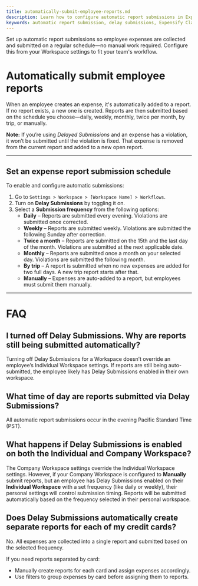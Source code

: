 ```yaml
---
title: automatically-submit-employee-reports.md
description: Learn how to configure automatic report submissions in Expensify Classic using Delay Submissions in your Workspace settings.
keywords: automatic report submission, delay submissions, Expensify Classic, submission frequency, expense report schedule
---
```


<div id="expensify-classic" markdown="1">

Set up automatic report submissions so employee expenses are collected and submitted on a regular schedule—no manual work required. Configure this from your Workspace settings to fit your team's workflow.

# Automatically submit employee reports

When an employee creates an expense, it's automatically added to a report. If no report exists, a new one is created. Reports are then submitted based on the schedule you choose—daily, weekly, monthly, twice per month, by trip, or manually.

**Note:** If you’re using *Delayed Submissions* and an expense has a violation, it won’t be submitted until the violation is fixed. That expense is removed from the current report and added to a new open report.

---

## Set an expense report submission schedule

To enable and configure automatic submissions:

1. Go to `Settings > Workspace > [Workspace Name] > Workflows`.
2. Turn on **Delay Submissions** by toggling it on.
3. Select a **Submission frequency** from the following options:
   - **Daily** – Reports are submitted every evening. Violations are submitted once corrected.
   - **Weekly** – Reports are submitted weekly. Violations are submitted the following Sunday after correction.
   - **Twice a month** – Reports are submitted on the 15th and the last day of the month. Violations are submitted at the next applicable date.
   - **Monthly** – Reports are submitted once a month on your selected day. Violations are submitted the following month.
   - **By trip** – A report is submitted when no new expenses are added for two full days. A new trip report starts after that.
   - **Manually** – Expenses are auto-added to a report, but employees must submit them manually.

---

# FAQ

## I turned off Delay Submissions. Why are reports still being submitted automatically?

Turning off Delay Submissions for a Workspace doesn’t override an employee’s Individual Workspace settings. If reports are still being auto-submitted, the employee likely has Delay Submissions enabled in their own workspace.

## What time of day are reports submitted via Delay Submissions?

All automatic report submissions occur in the evening Pacific Standard Time (PST).

## What happens if Delay Submissions is enabled on both the Individual and Company Workspace?

The Company Workspace settings override the Individual Workspace settings. However, if your Company Workspace is configured to **Manually** submit reports, but an employee has Delay Submissions enabled on their **Individual Workspace** with a set frequency (like daily or weekly), their personal settings will control submission timing. Reports will be submitted automatically based on the frequency selected in their personal workspace.

## Does Delay Submissions automatically create separate reports for each of my credit cards?

No. All expenses are collected into a single report and submitted based on the selected frequency.

If you need reports separated by card:
- Manually create reports for each card and assign expenses accordingly.
- Use filters to group expenses by card before assigning them to reports.

</div>
